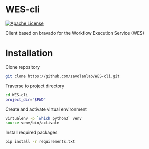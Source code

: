 # WES-cli

[![Apache License](https://img.shields.io/badge/license-Apache%202.0-orange.svg?style=flat&color=important)](http://www.apache.org/licenses/LICENSE-2.0)

Client based on bravado for the Workflow Execution Service (WES)

# Installation

Clone repository

```bash
git clone https://github.com/zavolanlab/WES-cli.git
```

Traverse to project directory

```bash
cd WES-cli
project_dir="$PWD"
```

Create and activate virtual environment

```bash
virtualenv -p `which python3` venv
source venv/bin/activate
```

Install required packages

```bash
pip install -r requirements.txt
```
